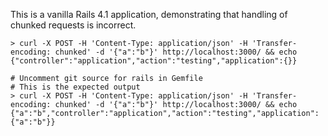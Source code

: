 This is a vanilla Rails 4.1 application, demonstrating that handling of chunked
requests is incorrect.

    > curl -X POST -H 'Content-Type: application/json' -H 'Transfer-encoding: chunked' -d '{"a":"b"}' http://localhost:3000/ && echo
    {"controller":"application","action":"testing","application":{}}

    # Uncomment git source for rails in Gemfile
    # This is the expected output
    > curl -X POST -H 'Content-Type: application/json' -H 'Transfer-encoding: chunked' -d '{"a":"b"}' http://localhost:3000/ && echo
    {"a":"b","controller":"application","action":"testing","application":{"a":"b"}}
